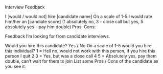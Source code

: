 Interview Feedback

I [would / would not] hire [candidate name]
On a scale of 1-5 I would rate him/her an [candiate score] (1 absolutely no, 3 - close call but yes, 5 absolutely yes - pay him double)
Pros:
Cons:



Feedback I’m looking for from candidate interviews.

Would you hire this candidate? Yes / No
On a scale of 1-5 would you hire this individual? 1 = Hell no, would not work with this person, if you hire this person I quit 2 3 = Yes, but was a close call 4 5 = Absolutely yes, pay them double, can’t wait for them to join
List some Pros / Cons of the candidate as you see it.
